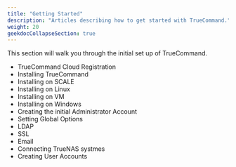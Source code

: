 ```yaml
---
title: "Getting Started"
description: "Articles describing how to get started with TrueCommand."
weight: 20
geekdocCollapseSection: true
---
```


This section will walk you through the initial set up of TrueCommand.

+ TrueCommand Cloud Registration
+ Installing TrueCommand
 + Installing on SCALE
 + Installing on Linux
 + Installing on VM
 + Installing on Windows
+ Creating the initial Administrator Account
+ Setting Global Options
 + LDAP
 + SSL
 + Email
+ Connecting TrueNAS systmes
+ Creating User Accounts



